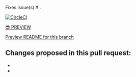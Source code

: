 Fixes issue(s) # .

[![CircleCI](https://circleci.com/gh/18F/nsf-sbir/tree/BRANCH_NAME.svg?style=svg)](https://circleci.com/gh/18F/nsf-sbir/tree/BRANCH_NAME)

[:sunglasses: PREVIEW](https://federalist.fr.cloud.gov/preview/18f/nsf-sbir/BRANCH_NAME/)

[Preview README for this branch](https://github.com/18F/nsf-sbir/blob/BRANCH_NAME/README.md)

Changes proposed in this pull request:
-
-
-
